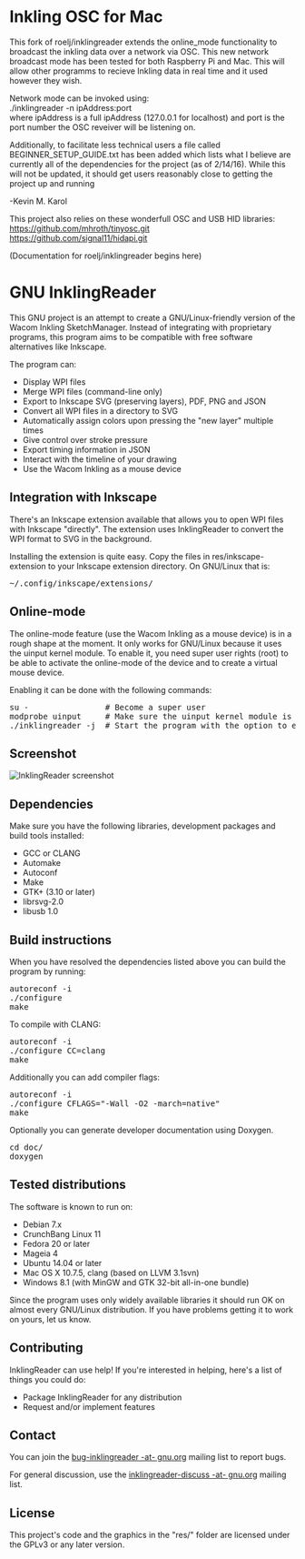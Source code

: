 Inkling OSC for Mac
=================
This fork of roelj/inklingreader extends the online_mode functionality to broadcast the inkling data over a network via OSC.  This new network broadcast mode has been tested for both Raspberry Pi and Mac.  This will allow other programms to recieve Inkling data in real time and it used however they wish.

Network mode can be invoked using:<br>
./inklingreader -n ipAddress:port<br>
where ipAddress is a full ipAddress (127.0.0.1 for localhost) and port is the port number the OSC reveiver will be listening on.

Additionally, to facilitate less technical users a file called BEGINNER\_SETUP\_GUIDE.txt has been added which lists what I believe are currently all of the dependencies for the project (as of 2/14/16).  While this will not be updated, it should get users reasonably close to getting the project up and running

-Kevin M. Karol

This project also relies on these wonderfull OSC and USB HID libraries:<br>
https://github.com/mhroth/tinyosc.git<br>
https://github.com/signal11/hidapi.git


(Documentation for roelj/inklingreader begins here)

GNU InklingReader
=================

This GNU project is an attempt to create a GNU/Linux-friendly version of the
Wacom Inkling SketchManager. Instead of integrating with proprietary programs,
this program aims to be compatible with free software alternatives like Inkscape.

The program can:

* Display WPI files
* Merge WPI files (command-line only)
* Export to Inkscape SVG (preserving layers), PDF, PNG and JSON
* Convert all WPI files in a directory to SVG
* Automatically assign colors upon pressing the "new layer" multiple times
* Give control over stroke pressure
* Export timing information in JSON
* Interact with the timeline of your drawing
* Use the Wacom Inkling as a mouse device

Integration with Inkscape
-------------------------

There's an Inkscape extension available that allows you to open WPI files with 
Inkscape "directly". The extension uses InklingReader to convert the WPI format 
to SVG in the background.

Installing the extension is quite easy. Copy the files in res/inkscape-extension
to your Inkscape extension directory. On GNU/Linux that is:
<pre>~/.config/inkscape/extensions/</pre>

Online-mode
-----------

The online-mode feature (use the Wacom Inkling as a mouse device) is in a rough
shape at the moment. It only works for GNU/Linux because it uses the uinput
kernel module. To enable it, you need super user rights (root) to be able to
activate the online-mode of the device and to create a virtual mouse device.

Enabling it can be done with the following commands:
<pre>
su -                # Become a super user
modprobe uinput     # Make sure the uinput kernel module is loaded.
./inklingreader -j  # Start the program with the option to enable online-mode.
</pre>

Screenshot
----------

![InklingReader screenshot](http://roelj.com/Inkling_5.png)

Dependencies
------------

Make sure you have the following libraries, development packages and build 
tools installed:

* GCC or CLANG
* Automake
* Autoconf
* Make
* GTK+ (3.10 or later)
* librsvg-2.0
* libusb 1.0


Build instructions
------------------
When you have resolved the dependencies listed above you can build 
the program by running:
<pre>
autoreconf -i
./configure
make
</pre>

To compile with CLANG:
<pre>
autoreconf -i
./configure CC=clang
make
</pre>

Additionally you can add compiler flags:
<pre>
autoreconf -i
./configure CFLAGS="-Wall -O2 -march=native"
make
</pre>

Optionally you can generate developer documentation using Doxygen.
<pre>
cd doc/
doxygen
</pre>

Tested distributions
--------------------

The software is known to run on:

* Debian 7.x
* CrunchBang Linux 11
* Fedora 20 or later
* Mageia 4
* Ubuntu 14.04 or later
* Mac OS X 10.7.5, clang (based on LLVM 3.1svn)
* Windows 8.1 (with MinGW and GTK 32-bit all-in-one bundle)

Since the program uses only widely available libraries it should run OK 
on almost every GNU/Linux distribution. If you have problems getting it
to work on yours, let us know.

Contributing
------------

InklingReader can use help! If you're interested in helping, here's a list 
of things you could do:

* Package InklingReader for any distribution
* Request and/or implement features

Contact
-------

You can join the [bug-inklingreader -at- gnu.org](https://lists.gnu.org/mailman/listinfo/bug-inklingreader)
mailing list to report bugs.

For general discussion, use the
[inklingreader-discuss -at- gnu.org](https://lists.gnu.org/mailman/listinfo/inklingreader-discuss)
mailing list.

License
-------

This project's code and the graphics in the "res/" folder are licensed under
the GPLv3 or any later version.
